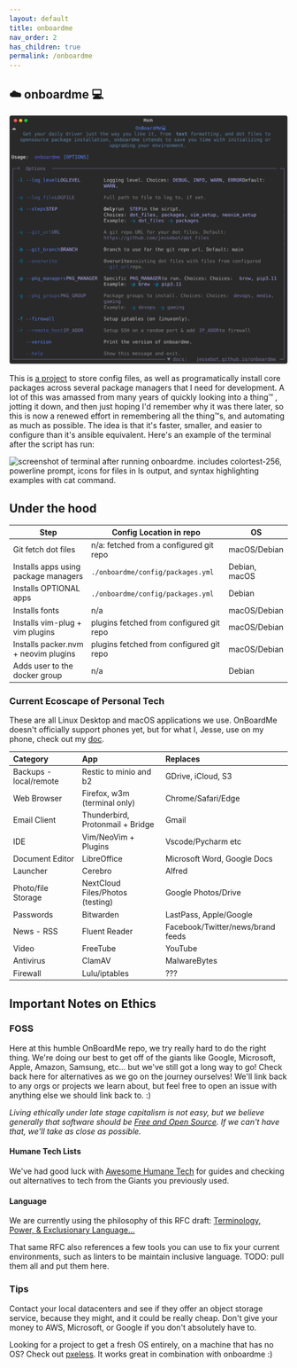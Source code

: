 ```yaml
---
layout: default
title: onboardme
nav_order: 2
has_children: true
permalink: /onboardme
---
```


## ☁️  onboard**me** 💻
[<img src='https://raw.githubusercontent.com/jessebot/onboardme/main/docs/onboardme/screenshots/help_text.svg' alt='screenshot of full output of onboardme --help'>](https://raw.githubusercontent.com/jessebot/onboardme/main/docs/onboardme/screenshots/help_text.svg)

This is [a project](https://github.com/jessebot/onboardme) to store config files, as well as programatically install core packages across several package managers that I need for development. A lot of this was amassed from many years of quickly looking into a thing™️ , jotting it down, and then just hoping I'd remember why it was there later, so this is now a renewed effort in remembering all the thing™️s, and automating as much as possible. The idea is that it's faster, smaller, and easier to configure than it's ansible equivalent. Here's an example of the terminal after the script has run:

<img src='https://raw.githubusercontent.com/jessebot/onboardme/main/docs/onboardme/screenshots/terminal_screenshot.png' width='850' alt='screenshot of terminal after running onboardme. includes colortest-256, powerline prompt, icons for files in ls output, and syntax highlighting examples with cat command.'>

## Under the hood

| Step                                 | Config Location in repo                  | OS            |
|--------------------------------------|------------------------------------------|---------------|
| Git fetch dot files                  | n/a: fetched from a configured git repo  | macOS/Debian  |
| Installs apps using package managers | `./onboardme/config/packages.yml`        | Debian, macOS |
| Installs OPTIONAL apps               | `./onboardme/config/packages.yml`        | Debian        |
| Installs fonts                       | n/a                                      | macOS/Debian  |
| Installs vim-plug + vim plugins      | plugins fetched from configured git repo | macOS/Debian  |
| Installs packer.nvm + neovim plugins | plugins fetched from configured git repo | macOS/Debian  |
| Adds user to the docker group        | n/a                                      | Debian        |


### Current Ecoscape of Personal Tech

These are all Linux Desktop and macOS applications we use.
OnBoardMe doesn't officially support phones yet, but for what I, Jesse,
use on my phone, check out my [doc](/onboardme/os/android).

| Category               | App                              | Replaces                          |
|:-----------------------|:---------------------------------|:----------------------------------|
| Backups - local/remote | Restic to minio and b2           | GDrive, iCloud, S3                |
| Web Browser            | Firefox, w3m (terminal only)     | Chrome/Safari/Edge                |
| Email Client           | Thunderbird, Protonmail + Bridge | Gmail                             |
| IDE                    | Vim/NeoVim + Plugins             | Vscode/Pycharm etc                |
| Document Editor        | LibreOffice                      | Microsoft Word, Google Docs       |
| Launcher               | Cerebro                          | Alfred                            |
| Photo/file Storage     | NextCloud Files/Photos (testing) | Google Photos/Drive               |
| Passwords              | Bitwarden                        | LastPass, Apple/Google            |
| News - RSS             | Fluent Reader                    | Facebook/Twitter/news/brand feeds |
| Video                  | FreeTube                         | YouTube                           |
| Antivirus              | ClamAV                           | MalwareBytes                      |
| Firewall               | Lulu/iptables                    | ???                               |


## Important Notes on Ethics

### FOSS
Here at this humble OnBoardMe repo, we try really hard to do the right thing. We're doing our best to get off of the giants like Google, Microsoft, Apple, Amazon, Samsung, etc... but we've still got a long way to go! Check back here for alternatives as we go on the journey ourselves! We'll link back to any orgs or projects we learn about, but feel free to open an issue with anything else we should link back to. :)

  *Living ethically under late stage capitalism is not easy, but we believe generally that software should be [Free and Open Source](https://www.gnu.org/philosophy/free-sw.en.html). If we can't have that, we'll take as close as possible.*

#### Humane Tech Lists
We've had good luck with [Awesome Humane Tech](https://github.com/humanetech-community/awesome-humane-tech) for guides and checking out alternatives to tech from the Giants you previously used.

#### Language
We are currently using the philosophy of this RFC draft:
[Terminology, Power, & Exclusionary Language...](https://datatracker.ietf.org/doc/html/draft-knodel-terminology-10)

That same RFC also references a few tools you can use to fix your current environments, such as linters to be maintain inclusive language. TODO: pull them all and put them here.

### Tips
Contact your local datacenters and see if they offer an object storage service, because they might, and it could be really cheap. Don't give your money to AWS, Microsoft, or Google if you don't absolutely have to.

Looking for a project to get a fresh OS entirely, on a machine that has no OS?
Check out [pxeless](https://github.com/cloudymax/pxeless).
It works great in combination with onboardme :)
